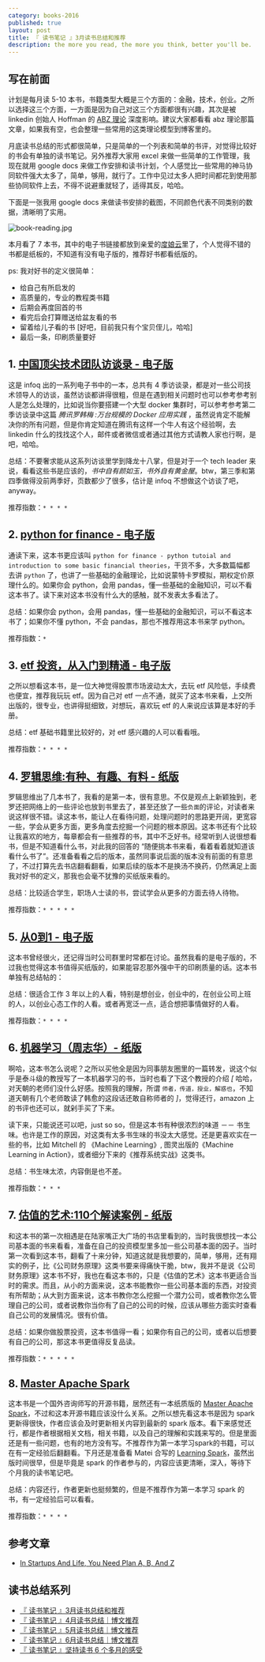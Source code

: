 ```yaml
---
category: books-2016
published: true
layout: post
title: 『 读书笔记 』3月读书总结和推荐
description: the more you read, the more you think, better you'll be.
---
```



## 写在前面

计划是每月读 5-10 本书，书籍类型大概是三个方面的：金融，技术，创业。之所以选择这三个方面，一方面是因为自己对这三个方面都很有兴趣，其次是被 linkedin 创始人 Hoffman 的 [ABZ 理论](http://techcrunch.com/2012/02/14/in-startups-and-life-you-need-plan-a-b-and-z/) 深度影响。建议大家都看看 abz 理论那篇文章，如果我有空，也会整理一些常用的这类理论模型到博客里的。

月底读书总结的形式都很简单，只是简单的一个列表和简单的书评，对觉得比较好的书会有单独的读书笔记。另外推荐大家用 excel 来做一些简单的工作管理，我现在就用 google docs 来做工作安排和读书计划，个人感觉比一些常用的神马协同软件强大太多了，简单，够用，就行了。工作中见过太多人把时间都花到使用那些协同软件上去，不得不说避重就轻了，适得其反，哈哈。

下面是一张我用 google docs 来做读书安排的截图，不同颜色代表不同类别的数据，清晰明了实用。

![book-reading.jpg](../images/book-reading.jpg)

本月看了 7 本书，其中的电子书链接都放到亲爱的[度娘云](http://pan.baidu.com/s/1pL26FZd)里了，个人觉得不错的书都是纸板的，不知道有没有电子版的，推荐好书都看纸版的。

ps: 我对好书的定义很简单：

- 给自己有所启发的
- 高质量的，专业的教程类书籍
- 后期会再度回首的书
- 看完后会打算赠送给盆友看的书
- 留着给儿子看的书 [好吧，目前我只有个宝贝侄儿，哈哈]
- 最后一条，印刷质量要好



## 1. [中国顶尖技术团队访谈录 - 电子版](http://pan.baidu.com/s/1pL26FZd)

这是 infoq 出的一系列电子书中的一本，总共有 4 季访谈录，都是对一些公司技术领导人的访谈，虽然访谈都讲得很粗，但是在遇到相关问题时也可以参考参考别人是怎么处理的，比如说当你要搭建一个大型 docker 集群时，可以参考参考第二季访谈录中这篇 *腾讯罗韩梅 :万台规模的 Docker 应用实践* ，虽然说肯定不能解决你的所有问题，但是你肯定知道在腾讯有这样一个牛人有这个经验啊，去 linkedin 什么的找找这个人，邮件或者微信或者通过其他方式请教人家也行啊，是吧，哈哈。

总结：不要奢求能从这系列访谈里学到降龙十八掌，但是对于一个 tech leader 来说，看看这些书是应该的，*书中自有颜如玉，书外自有黄金屋*。btw，第三季和第四季做得没前两季好，页数都少了很多，估计是 infoq 不想做这个访谈了吧，anyway。

推荐指数：`* * * *`

## 2. [python for finance - 电子版](http://pan.baidu.com/s/1pL26FZd)

通读下来，这本书更应该叫 `python for finance - python tutoial and introduction to some basic financial theories`，干货不多，大多数篇幅都去讲 `python` 了，也讲了一些基础的金融理论，比如说蒙特卡罗模拟，期权定价原理什么的。如果你会 python，会用 pandas，懂一些基础的金融知识，可以不看这本书了。读下来对这本书没有什么大的感触，就不发表太多看法了。

总结：如果你会 python，会用 pandas，懂一些基础的金融知识，可以不看这本书了；如果你不懂 python，不会 pandas，那也不推荐用这本书来学 python。

推荐指数：`*`


## 3. [etf 投资，从入门到精通 - 电子版](http://pan.baidu.com/s/1pL26FZd)

之所以想看这本书，是一位大神觉得股票市场波动太大，去玩 etf 风险低，手续费也便宜，推荐我玩玩 etf。因为自己对 etf 一点不通，就买了这本书来看，上交所出版的，很专业，也讲得挺细致，对想玩，喜欢玩 etf 的人来说应该算是本好的手册。

总结：etf 基础书籍里比较好的，对 etf 感兴趣的人可以看看哦。

推荐指数：`* * * *`


## 4. [罗辑思维:有种、有趣、有料 - 纸版](http://www.amazon.cn/%E7%BD%97%E8%BE%91%E6%80%9D%E7%BB%B4-%E6%9C%89%E7%A7%8D-%E6%9C%89%E8%B6%A3-%E6%9C%89%E6%96%99-%E7%BD%97%E6%8C%AF%E5%AE%87/dp/B00FVHA2F0/ref=sr_1_1?ie=UTF8&qid=1459046888&sr=8-1&keywords=%E9%80%BB%E8%BE%91%E6%80%9D%E7%BB%B4)

罗辑思维出了几本书了，我看的是第一本，很有意思。不仅是观点上新颖独到，老罗还把网络上的一些评论也放到书里去了，甚至还放了一些`负面`的评论，对读者来说这样很不错。读这本书，能让人在看待问题，处理问题时的思路更开阔，更宽容一些，学会从更多方面，更多角度去挖掘一个问题的根本原因。这本书还有个比较让我喜欢的地方，每章都会有一些推荐的书，其中不乏好书。经常听到人说很想看书，但是不知道看什么书，对此我的回答的 “随便挑本书来看，看着看着就知道该看什么书了”。还准备看看之后的版本，虽然同事说后面的版本没有前面的有意思了，不过打算先去书店翻看翻看，如果后续的版本不是换汤不换药，仍然满足上面我对好书的定义，那我也会毫不犹豫的买纸版来看的。

总结：比较适合学生，职场人士读的书，尝试学会从更多的方面去待人待物。

推荐指数：`* * * * *`


## 5. [从0到1 - 电子版](http://pan.baidu.com/s/1pL26FZd)

这本书曾经很火，还记得当时公司群里时常都在讨论。虽然我看的是电子版的，不过我也觉得这本书值得买纸版的，如果能容忍那外强中干的印刷质量的话。这本书单独有总结帖的：

总结：很适合工作 3 年以上的人看，特别是想创业，创业中的，在创业公司上班的人，以创业心态工作的人看。或者再宽泛一点，适合想把事情做好的人看。

推荐指数：`* * * *`


## 6. [机器学习（周志华）- 纸版](http://www.amazon.cn/%E6%9C%BA%E5%99%A8%E5%AD%A6%E4%B9%A0-%E5%91%A8%E5%BF%97%E5%8D%8E/dp/B01ARKEV1G/ref=sr_1_1?ie=UTF8&qid=1459046918&sr=8-1&keywords=%E6%9C%BA%E5%99%A8%E5%AD%A6%E4%B9%A0)

啊哈，这本书怎么说呢？之所以买他全是因为同事朋友圈里的一篇转发，说这个似乎是泰斗级的教授写了一本机器学习的书，当时也看了下这个教授的介绍 *[* 哈哈，对天朝的老师们没什么好感。按照我的理解，所谓 `师者，传道，授业，解惑也`，不知道天朝有几个老师敢读了韩愈的这段话还敢自称师者的 *]*，觉得还行，amazon 上的书评也还可以，就剁手买了下来。

读下来，只能说还可以吧，just so so，但是这本书有种很浓烈的味道 －－ 书生味。也许是工作的原因，对这类有太多书生味的书没太大感觉。还是更喜欢实在一些的书，比如 Mitchell 的 《Machine Learning》, 图灵出版的《Machine Learning in Action》，或者细分下来的《推荐系统实战》这类书。

总结：书生味太浓，内容倒是也不差。

推荐指数：`* * *`


## 7. [估值的艺术:110个解读案例 - 纸版](http://www.amazon.cn/%E4%BC%B0%E5%80%BC%E7%9A%84%E8%89%BA%E6%9C%AF-110%E4%B8%AA%E8%A7%A3%E8%AF%BB%E6%A1%88%E4%BE%8B-%E5%B0%BC%E5%8F%A4%E6%8B%89%E6%96%AF%C2%B7%E6%96%AF%E5%AF%86%E5%BE%B7%E6%9E%97/dp/B014D1MC5W/ref=sr_1_1?ie=UTF8&qid=1459046933&sr=8-1&keywords=%E4%BC%B0%E5%80%BC%E7%9A%84%E8%89%BA%E6%9C%AF)

和这本书的第一次相遇是在陆家嘴正大广场的书店里看到的，当时我很想找一本公司基本面的书来看看，准备在自己的投资模型里多加一些公司基本面的因子。当时第一次看到这本书，翻看了十来分钟，知道这就是我想要的，简单，够用，还有翔实的例子，比《公司财务原理》这类书要来得痛快干脆，btw，我并不是说《公司财务原理》这本书不好，我也在看这本书的，只是《估值的艺术》这本书更适合当时的需求。而且，从小的方面来说，这本书能教你一些公司基本面的东西，对投资有所帮助；从大到方面来说，这本书教你怎么挖掘一个潜力公司，或者教你怎么管理自己的公司，或者说教你当你有了自己的公司的时候，应该从哪些方面实时查看自己公司的发展情况。很有价值。

总结：如果你做股票投资，这本书值得一看；如果你有自己的公司，或者以后想要有自己的公司，那这本书更值得反复品读。

推荐指数：`* * * * *`

## 8. [Master Apache Spark](https://www.gitbook.com/book/jaceklaskowski/mastering-apache-spark/details)

这本书是一个国外咨询师写的开源书籍，居然还有一本纸质版的 [Master Apache Spark](http://shop.oreilly.com/product/9781783987146.do)，不过和这本开源书籍应该没什么关系。之所以想先看这本书是因为 spark 更新得很快，作者应该会及时更新相关内容到最新的 spark 版本。看下来感觉还行，都是作者根据相关文档，相关书籍，以及自己的理解和实践来写的。但是里面还是有一些问题，也有的地方没有写。不推荐作为第一本学习spark的书籍，可以在有一定经验后翻翻看。下月还是准备看 Matei 合写的 [Learning Spark](http://shop.oreilly.com/product/0636920028512.do)，虽然出版时间很早，但是毕竟是 spark 的作者参与的，内容应该更清晰，深入，等待下个月我的读书笔记吧。

总结：内容还行，作者更新也挺频繁的，但是不推荐作为第一本学习 spark 的书，有一定经验后可以看看。

推荐指数：`* * * *`


## 参考文章

- [In Startups And Life, You Need Plan A, B, And Z](http://techcrunch.com/2012/02/14/in-startups-and-life-you-need-plan-a-b-and-z/)

## 读书总结系列

- [『 读书笔记 』3月读书总结和推荐](../books-recommend-and-summarize-on-mar-2016)
- [『 读书笔记 』4月读书总结｜博文推荐](../books-recommend-and-summarize-on-apr-2016)
- [『 读书笔记 』5月读书总结｜博文推荐](../books-recommend-and-summarize-on-May-2016)
- [『 读书笔记 』6月读书总结｜博文推荐](../books-recommend-and-summarize-on-June-2016)
- [『 读书笔记 』坚持读书 6 个多月的感受](../books-recommend-and-summarize-on-july-2016)